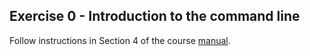 ## Exercise 0 - Introduction to the command line ##

Follow instructions in Section 4 of the course [manual](https://docs.google.com/document/d/1h9d0JrTsDLzsOV5klMkD47807dWTmcXN3uxoYp0ei64/edit#heading=h.2zb2kk3ndjqy).

